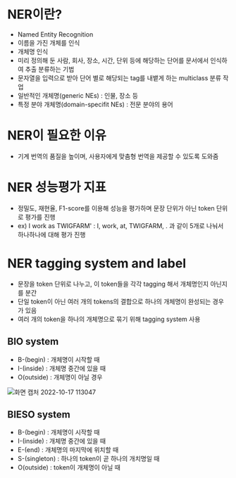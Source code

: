 # NER이란?
- Named Entity Recognition
- 이름을 가진 개체를 인식
- 개체명 인식
- 미리 정의해 둔 사람, 회사, 장소, 시간, 단위 등에 해당하는 단어를 문서에서 인식하여 추출 분류하는 기법
- 문자열을 입력으로 받아 단어 별로 해당되는 tag를 내뱉게 하는 multiclass 분류 작업
- 일반적인 개체명(generic NEs) : 인물, 장소 등
- 특정 분야 개체명(domain-specifit NEs) : 전문 분야의 용어

# NER이 필요한 이유
- 기계 번역의 품질을 높이며, 사용자에게 맞춤형 번역을 제공할 수 있도록 도와줌

# NER 성능평가 지표
- 정밀도, 재현율, F1-score를 이용해 성능을 평가하며 문장 단위가 아닌 token 단위로 평가를 진행
- ex) I work as TWIGFARM' : I, work, at, TWIGFARM, . 과 같이 5개로 나눠서 하나하나에 대해 평가 진행

# NER tagging system and label
- 문장을 token 단위로 나누고, 이 token들을 각각 tagging 해서 개체명인지 아닌지를 분간
- 단일 token이 아닌 여러 개의 tokens의 결합으로 하나의 개체명이 완성되는 경우가 있음
- 여러 개의 token을 하나의 개체명으로 묶기 위해 tagging system 사용

## BIO system
- B-(begin) : 개체명이 시작할 때
- I-(inside) : 개체명 중간에 있을 때
- O(outside) : 개체명이 아닐 경우

![화면 캡처 2022-10-17 113047](https://user-images.githubusercontent.com/80622859/196076559-e7d65cdf-eaf6-406c-993e-68ec94b52453.png)

## BIESO system
- B-(begin) : 개체명이 시작할 때
- I-(inside) : 개체명 중간에 있을 때
- E-(end) : 개체명의 마지막에 위치할 때
- S-(singleton) : 하나의 token이 곧 하나의 개치명일 때
- O(outside) : token이 개체명이 아닐 때
